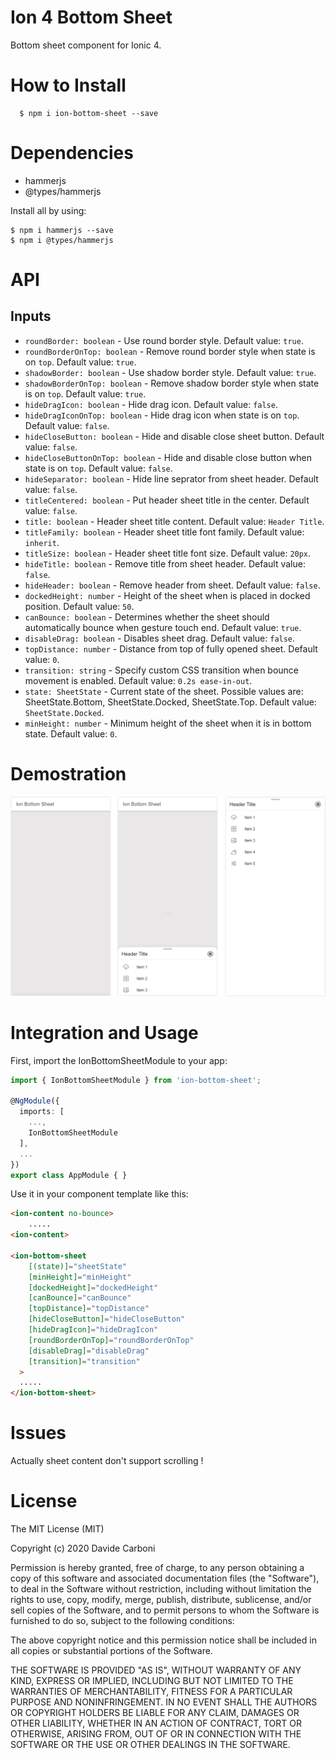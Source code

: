 # Ion 4 Bottom Sheet

Bottom sheet component for Ionic 4.

# How to Install
```
  $ npm i ion-bottom-sheet --save
```

# Dependencies

 - hammerjs
 - @types/hammerjs

Install all by using:
```
$ npm i hammerjs --save
$ npm i @types/hammerjs
```

# API

## Inputs
  - `roundBorder: boolean` - Use round border style. Default value: `true`.
  - `roundBorderOnTop: boolean` - Remove round border style when state is on `top`. Default value: `true`.
  - `shadowBorder: boolean` - Use shadow border style. Default value: `true`.
  - `shadowBorderOnTop: boolean` - Remove shadow border style when state is on `top`. Default value: `true`.
  - `hideDragIcon: boolean` - Hide drag icon. Default value: `false`.
  - `hideDragIconOnTop: boolean` - Hide drag icon when state is on `top`. Default value: `false`.
  - `hideCloseButton: boolean` - Hide and disable close sheet button. Default value: `false`.
  - `hideCloseButtonOnTop: boolean` - Hide and disable close button when state is on `top`. Default value: `false`.
  - `hideSeparator: boolean` - Hide line seprator from sheet header. Default value: `false`.
  - `titleCentered: boolean` - Put header sheet title in the center. Default value: `false`.
  - `title: boolean` - Header sheet title content. Default value: `Header Title`.
  - `titleFamily: boolean` - Header sheet title font family. Default value: `inherit`.
  - `titleSize: boolean` -  Header sheet title font size. Default value: `20px`.
  - `hideTitle: boolean` - Remove title from sheet header. Default value: `false`.
  - `hideHeader: boolean` - Remove header from sheet. Default value: `false`.
  - `dockedHeight: number` - Height of the sheet when is placed in docked position. Default value: `50`.
  - `canBounce: boolean` - Determines whether the sheet should automatically bounce when gesture touch end. Default value: `true`.
  - `disableDrag: boolean` - Disables sheet drag. Default value: `false`.
  - `topDistance: number` - Distance from top of fully opened sheet. Default value: `0`.
  - `transition: string` - Specify custom CSS transition when bounce movement is enabled. Default value: `0.2s ease-in-out`.
  - `state: SheetState` - Current state of the sheet. Possible values are: SheetState.Bottom, SheetState.Docked, SheetState.Top. Default value: `SheetState.Docked`.
  - `minHeight: number` - Minimum height of the sheet when it is in bottom state. Default value: `0`.
  
  
# Demostration

![Davide Carboni - Ion Bottom Sheet](doc/images/ion-sheet-states.png?raw=true "Title")

# Integration and Usage
First, import the IonBottomSheetModule to your app:

```typescript
import { IonBottomSheetModule } from 'ion-bottom-sheet';

@NgModule({
  imports: [
    ...,
    IonBottomSheetModule
  ],
  ...
})
export class AppModule { }
```

Use it in your component template like this:

```html
<ion-content no-bounce>
    .....
<ion-content>

<ion-bottom-sheet 
    [(state)]="sheetState" 
    [minHeight]="minHeight" 
    [dockedHeight]="dockedHeight"
    [canBounce]="canBounce" 
    [topDistance]="topDistance"
    [hideCloseButton]="hideCloseButton"
    [hideDragIcon]="hideDragIcon"
    [roundBorderOnTop]="roundBorderOnTop"
    [disableDrag]="disableDrag"
    [transition]="transition"
  >
  .....
</ion-bottom-sheet>
```

# Issues

Actually sheet content don't support scrolling !

# License

The MIT License (MIT)

Copyright (c) 2020 Davide Carboni

Permission is hereby granted, free of charge, to any person obtaining a copy of this software and associated documentation files (the "Software"), to deal in the Software without restriction, including without limitation the rights to use, copy, modify, merge, publish, distribute, sublicense, and/or sell copies of the Software, and to permit persons to whom the Software is furnished to do so, subject to the following conditions:

The above copyright notice and this permission notice shall be included in all copies or substantial portions of the Software.

THE SOFTWARE IS PROVIDED "AS IS", WITHOUT WARRANTY OF ANY KIND, EXPRESS OR IMPLIED, INCLUDING BUT NOT LIMITED TO THE WARRANTIES OF MERCHANTABILITY, FITNESS FOR A PARTICULAR PURPOSE AND NONINFRINGEMENT. IN NO EVENT SHALL THE AUTHORS OR COPYRIGHT HOLDERS BE LIABLE FOR ANY CLAIM, DAMAGES OR OTHER LIABILITY, WHETHER IN AN ACTION OF CONTRACT, TORT OR OTHERWISE, ARISING FROM, OUT OF OR IN CONNECTION WITH THE SOFTWARE OR THE USE OR OTHER DEALINGS IN THE SOFTWARE.